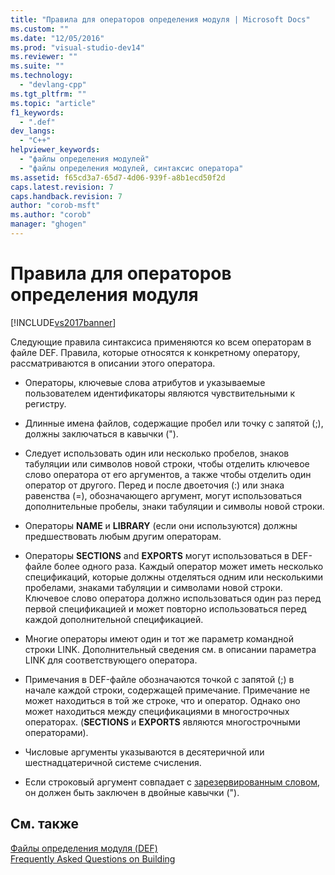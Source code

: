 ```yaml
---
title: "Правила для операторов определения модуля | Microsoft Docs"
ms.custom: ""
ms.date: "12/05/2016"
ms.prod: "visual-studio-dev14"
ms.reviewer: ""
ms.suite: ""
ms.technology: 
  - "devlang-cpp"
ms.tgt_pltfrm: ""
ms.topic: "article"
f1_keywords: 
  - ".def"
dev_langs: 
  - "C++"
helpviewer_keywords: 
  - "файлы определения модулей"
  - "файлы определения модулей, синтаксис оператора"
ms.assetid: f65cd3a7-65d7-4d06-939f-a8b1ecd50f2d
caps.latest.revision: 7
caps.handback.revision: 7
author: "corob-msft"
ms.author: "corob"
manager: "ghogen"
---
```

# Правила для операторов определения модуля
[!INCLUDE[vs2017banner](../../assembler/inline/includes/vs2017banner.md)]

Следующие правила синтаксиса применяются ко всем операторам в файле DEF.  Правила, которые относятся к конкретному оператору, рассматриваются в описании этого оператора.  
  
-   Операторы, ключевые слова атрибутов и указываемые пользователем идентификаторы являются чувствительными к регистру.  
  
-   Длинные имена файлов, содержащие пробел или точку с запятой \(;\), должны заключаться в кавычки \("\).  
  
-   Следует использовать один или несколько пробелов, знаков табуляции или символов новой строки, чтобы отделить ключевое слово оператора от его аргументов, а также чтобы отделить один оператор от другого.  Перед и после двоеточия \(:\) или знака равенства \(\=\), обозначающего аргумент, могут использоваться дополнительные пробелы, знаки табуляции и символы новой строки.  
  
-   Операторы **NAME** и **LIBRARY** \(если они используются\) должны предшествовать любым другим операторам.  
  
-   Операторы **SECTIONS** and **EXPORTS** могут использоваться в DEF\-файле более одного раза.  Каждый оператор может иметь несколько спецификаций, которые должны отделяться одним или несколькими пробелами, знаками табуляции и символами новой строки.  Ключевое слово оператора должно использоваться один раз перед первой спецификацией и может повторно использоваться перед каждой дополнительной спецификацией.  
  
-   Многие операторы имеют один и тот же параметр командной строки LINK.  Дополнительный сведения см. в описании параметра LINK для соответствующего оператора.  
  
-   Примечания в DEF\-файле обозначаются точкой с запятой \(;\) в начале каждой строки, содержащей примечание.  Примечание не может находиться в той же строке, что и оператор. Однако оно может находиться между спецификациями в многострочных операторах. \(**SECTIONS** и **EXPORTS** являются многострочными операторами\).  
  
-   Числовые аргументы указываются в десятеричной или шестнадцатеричной системе счисления.  
  
-   Если строковый аргумент совпадает с [зарезервированным словом](../../build/reference/reserved-words.md), он должен быть заключен в двойные кавычки \("\).  
  
## См. также  
 [Файлы определения модуля \(DEF\)](../Topic/Module-Definition%20\(.Def\)%20Files.md)   
 [Frequently Asked Questions on Building](http://msdn.microsoft.com/ru-ru/56a3bb8f-0181-4989-bab4-a07ba950ab08)